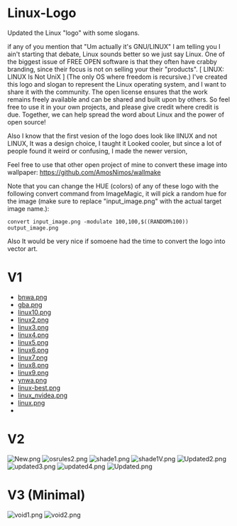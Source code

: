 # Linux-Logo
Updated the Linux "logo" with some slogans.

if any of you mention that "Um actually it's GNU/LINUX" I am telling you I ain't starting that debate, Linux sounds better so we just say Linux.
One of the biggest issue of FREE OPEN software is that they often have crabby branding, since their focus is not on selling your their "products".
[ LINUX: LINUX Is Not UniX ]
(The only OS where freedom is recursive.)
I've created this logo and slogan to represent the Linux operating  system, and I want to share it with the community.  The open license ensures  that the work remains freely available and can be shared and built upon  by others. So feel free to use it in your own projects, and please give credit where credit is due. Together, we can help spread the word about  Linux and the power of open source!

Also I know that the first vesion of the logo does look like IINUX and not LINUX, It was a design choice, I taught it Looked cooler, but since a lot of people found it weird or confusing, I made the newer version,

Feel free to use that other open project of mine to convert these image into wallpaper: https://github.com/AmosNimos/wallmake

Note that you can change the HUE (colors) of any of these logo with the following convert command from ImageMagic, it will pick a random hue for the image (make sure to replace "input_image.png" with the actual target image name.):

~~~
convert input_image.png -modulate 100,100,$((RANDOM%100)) output_image.png
~~~

Also It would be very nice if somoene had the time to convert the logo into vector art.

# V1

- [bnwa.png](bnwa.png)
- [gba.png](gba.png)
- [linux10.png](linux10.png)
- [linux2.png](linux2.png)
- [linux3.png](linux3.png)
- [linux4.png](linux4.png)
- [linux5.png](linux5.png)
- [linux6.png](linux6.png)
- [linux7.png](linux7.png)
- [linux8.png](linux8.png)
- [linux9.png](linux9.png)
- [ynwa.png](ynwa.png)
- [linux-best.png](linux-best.png)
- [linux_nvidea.png](linux_nvidea.png)
- [linux.png](linux.png)
- 
# V2

![New.png](New.png)
![osrules2.png](osrules2.png)
![shade1.png](shade1.png)
![shade1V.png](shade1V.png)
![Updated2.png](Updated2.png)
![updated3.png](updated3.png)
![updated4.png](updated4.png)
![Updated.png](Updated.png)

# V3 (Minimal)
![void1.png](void1.png)
![void2.png](void2.png)

